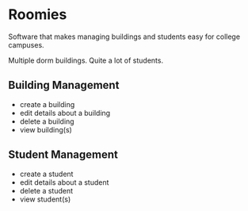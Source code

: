 # Roomies

Software that makes managing buildings and students easy for college campuses.

Multiple dorm buildings.
Quite a lot of students.

## Building Management

- create a building
- edit details about a building
- delete a building
- view building(s)

## Student Management

- create a student
- edit details about a student
- delete a student
- view student(s)
